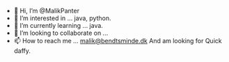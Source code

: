 - 👋 Hi, I’m @MalikPanter
- 👀 I’m interested in ... java, python.
- 🌱 I’m currently learning ... java.
- 💞️ I’m looking to collaborate on ...
- 📫 How to reach me ... malik@bendtsminde.dk
And am looking for Quick daffy.

<!---
MalikPanter/MalikPanter is a ✨ special ✨ repository because its `README.md` (this file) appears on your GitHub profile.
You can click the Preview link to take a look at your changes.
--->
